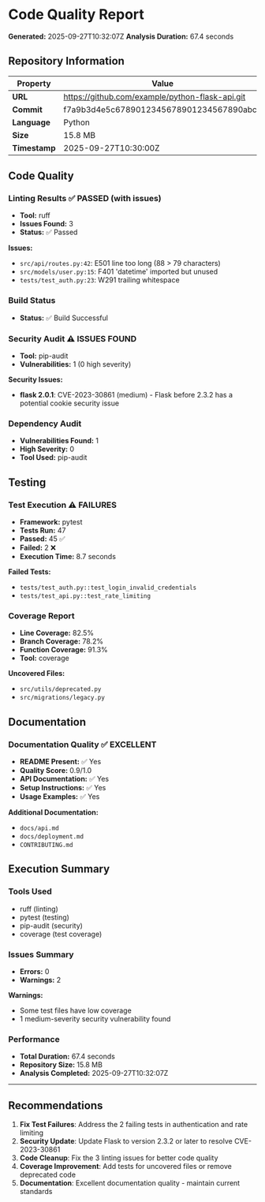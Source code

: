 # Code Quality Report

**Generated:** 2025-09-27T10:32:07Z
**Analysis Duration:** 67.4 seconds

## Repository Information

| Property | Value |
|----------|-------|
| **URL** | https://github.com/example/python-flask-api.git |
| **Commit** | f7a9b3d4e5c6789012345678901234567890abcd |
| **Language** | Python |
| **Size** | 15.8 MB |
| **Timestamp** | 2025-09-27T10:30:00Z |

## Code Quality

### Linting Results ✅ PASSED (with issues)
- **Tool:** ruff
- **Issues Found:** 3
- **Status:** ✅ Passed

**Issues:**
- `src/api/routes.py:42`: E501 line too long (88 > 79 characters)
- `src/models/user.py:15`: F401 'datetime' imported but unused
- `tests/test_auth.py:23`: W291 trailing whitespace

### Build Status
- **Status:** ✅ Build Successful

### Security Audit ⚠️ ISSUES FOUND
- **Tool:** pip-audit
- **Vulnerabilities:** 1 (0 high severity)

**Security Issues:**
- **flask 2.0.1**: CVE-2023-30861 (medium) - Flask before 2.3.2 has a potential cookie security issue

### Dependency Audit
- **Vulnerabilities Found:** 1
- **High Severity:** 0
- **Tool Used:** pip-audit

## Testing

### Test Execution ⚠️ FAILURES
- **Framework:** pytest
- **Tests Run:** 47
- **Passed:** 45 ✅
- **Failed:** 2 ❌
- **Execution Time:** 8.7 seconds

**Failed Tests:**
- `tests/test_auth.py::test_login_invalid_credentials`
- `tests/test_api.py::test_rate_limiting`

### Coverage Report
- **Line Coverage:** 82.5%
- **Branch Coverage:** 78.2%
- **Function Coverage:** 91.3%
- **Tool:** coverage

**Uncovered Files:**
- `src/utils/deprecated.py`
- `src/migrations/legacy.py`

## Documentation

### Documentation Quality ✅ EXCELLENT
- **README Present:** ✅ Yes
- **Quality Score:** 0.9/1.0
- **API Documentation:** ✅ Yes
- **Setup Instructions:** ✅ Yes
- **Usage Examples:** ✅ Yes

**Additional Documentation:**
- `docs/api.md`
- `docs/deployment.md`
- `CONTRIBUTING.md`

## Execution Summary

### Tools Used
- ruff (linting)
- pytest (testing)
- pip-audit (security)
- coverage (test coverage)

### Issues Summary
- **Errors:** 0
- **Warnings:** 2

**Warnings:**
- Some test files have low coverage
- 1 medium-severity security vulnerability found

### Performance
- **Total Duration:** 67.4 seconds
- **Repository Size:** 15.8 MB
- **Analysis Completed:** 2025-09-27T10:32:07Z

---

## Recommendations

1. **Fix Test Failures**: Address the 2 failing tests in authentication and rate limiting
2. **Security Update**: Update Flask to version 2.3.2 or later to resolve CVE-2023-30861
3. **Code Cleanup**: Fix the 3 linting issues for better code quality
4. **Coverage Improvement**: Add tests for uncovered files or remove deprecated code
5. **Documentation**: Excellent documentation quality - maintain current standards